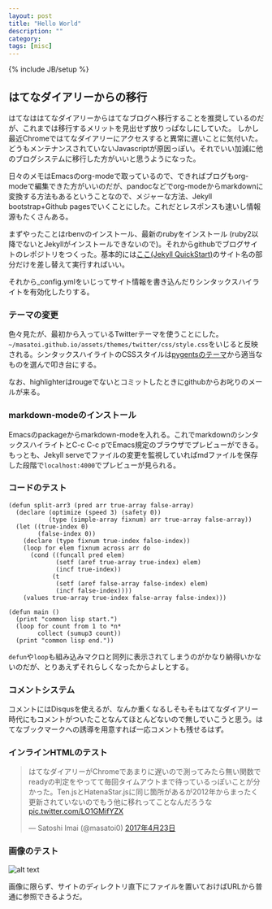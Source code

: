 ```yaml
---
layout: post
title: "Hello World"
description: ""
category: 
tags: [misc]
---
```

{% include JB/setup %}

## はてなダイアリーからの移行
はてなははてなダイアリーからはてなブログへ移行することを推奨しているのだが、これまでは移行するメリットを見出せず放りっぱなしにしていた。
しかし最近Chromeではてなダイアリーにアクセスすると異常に遅いことに気付いた。どうもメンテナンスされていないJavascriptが原因っぽい。それでいい加減に他のブログシステムに移行した方がいいと思うようになった。

日々のメモはEmacsのorg-modeで取っているので、できればブログもorg-modeで編集できた方がいいのだが、pandocなどでorg-modeからmarkdownに変換する方法もあるということなので、メジャーな方法、Jekyll bootstrap+Github pagesでいくことにした。これだとレスポンスも速いし情報源もたくさんある。

まずやったことはrbenvのインストール、最新のrubyをインストール (ruby2以降でないとJekyllがインストールできないので)。それからgithubでブログサイトのレポジトリをつくった。基本的には[ここ(Jekyll QuickStart)](http://jekyllbootstrap.com/usage/jekyll-quick-start.html)のサイト名の部分だけを差し替えて実行すればいい。

それから_config.ymlをいじってサイト情報を書き込んだりシンタックスハイライトを有効化したりする。

### テーマの変更
色々見たが、最初から入っているTwitterテーマを使うことにした。
`~/masatoi.github.io/assets/themes/twitter/css/style.css`をいじると反映される。シンタックスハイライトのCSSスタイルは[pygentsのテーマ](http://jwarby.github.io/jekyll-pygments-themes/languages/javascript.html)から適当なものを選んで叩き台にする。

なお、highlighterはrougeでないとコミットしたときにgithubからお叱りのメールが来る。

### markdown-modeのインストール
Emacsのpackageからmarkdown-modeを入れる。これでmarkdownのシンタックスハイライトとC-c C-c pでEmacs規定のブラウザでプレビューができる。もっとも、Jekyll serveでファイルの変更を監視していればmdファイルを保存した段階で`localhost:4000`でプレビューが見られる。

### コードのテスト
```common_lisp
(defun split-arr3 (pred arr true-array false-array)
  (declare (optimize (speed 3) (safety 0))
           (type (simple-array fixnum) arr true-array false-array))
  (let ((true-index 0)
        (false-index 0))
    (declare (type fixnum true-index false-index))
    (loop for elem fixnum across arr do
      (cond ((funcall pred elem)
             (setf (aref true-array true-index) elem)
             (incf true-index))
            (t
             (setf (aref false-array false-index) elem)
             (incf false-index))))
    (values true-array true-index false-array false-index)))
    
(defun main ()
  (print "common lisp start.")
  (loop for count from 1 to *n*
        collect (sumup3 count))
  (print "common lisp end."))
```
`defun`や`loop`も組み込みマクロと同列に表示されてしまうのがかなり納得いかないのだが、とりあえずそれらしくなったからよしとする。

### コメントシステム
コメントにはDisqusを使えるが、なんか重くなるしそもそもはてなダイアリー時代にもコメントがついたことなんてほとんどないので無しでいこうと思う。はてなブックマークへの誘導を用意すれば一応コメントも残せるはず。

### インラインHTMLのテスト

<blockquote class="twitter-tweet" data-lang="ja"><p lang="ja" dir="ltr">はてなダイアリーがChromeであまりに遅いので測ってみたら無い関数でreadyの判定をやってて毎回タイムアウトまで待っているっぽいことが分かった。Ten.jsとHatenaStar.jsに同じ箇所があるが2012年からまったく更新されていないのでもう他に移れってことなんだろうな <a href="https://t.co/LO1GMifYZX">pic.twitter.com/LO1GMifYZX</a></p>&mdash; Satoshi Imai (@masatoi0) <a href="https://twitter.com/masatoi0/status/856122778340044802">2017年4月23日</a></blockquote>
<script async src="//platform.twitter.com/widgets.js" charset="utf-8"></script>

### 画像のテスト

![alt text](https://masatoi.github.io/images/renzuru-symbol-twitter-icon.jpg)

画像に限らず、サイトのディレクトリ直下にファイルを置いておけばURLから普通に参照できるようだ。
